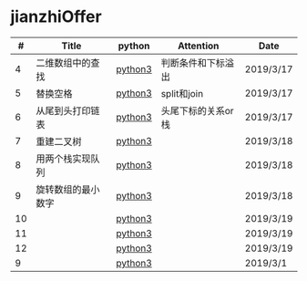 # jianzhiOffer

| # | Title | python | Attention | Date |
|---| ----- | -------- | ---------- | ---------- |
|4|二维数组中的查找|[python3](./code/find.py)|判断条件和下标溢出|2019/3/17
|5|替换空格|[python3](./code/replaceSpace.py)|split和join|2019/3/17
|6|从尾到头打印链表|[python3](./code/printListFromTailToHead.py)|头尾下标的关系or栈|2019/3/17
|7|重建二叉树|[python3](./code/.py)||2019/3/18
|8|用两个栈实现队列|[python3](./code/.py)||2019/3/18
|9|旋转数组的最小数字|[python3](./code/.py)||2019/3/18
|10||[python3](./code/.py)||2019/3/19
|11||[python3](./code/.py)||2019/3/19
|12||[python3](./code/.py)||2019/3/19
|9||[python3](./code/.py)||2019/3/1
